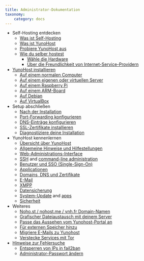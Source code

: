 ```yaml
---
title: Administrator-Dokumentation
taxonomy:
    category: docs
---
```


* Self-Hosting entdecken
    * [Was ist Self-Hosting](/selfhosting)
    * [Was ist YunoHost](/whatsyunohost)
    * [Probiere YunoHost aus](/try)
    * [Wie du selber hostest](howtohostyourself)
        * [Wähle die Hardware](/hardware)
        * [Über die Freundlichkeit von Internet-Service-Providern](/isp)
* [YunoHost installieren](/install)
    * [Auf einem normalen Computer](/install_iso)
    * [Auf einem eigenen oder virtuellen Server](/install_on_vps)
    * [Auf einem Raspberry Pi](/install_on_raspberry)
    * [Auf einem ARM-Board](/install_on_arm_board)
    * [Auf Debian](/install_on_debian)
    * [Auf VirtualBox](/install_on_virtualbox)
* Setup abschließen
    * [Nach der Installation](/postinstall)
    * [Port-Forwarding konfigurieren](/isp_box_config)
    * [DNS-Einträge konfigurieren](/dns_config)
    * [SSL-Zertifikate installieren](/certificate)
    * [Diagnostiziere deine Installation](/diagnostic)
* YunoHost kennenlernen
    * [Übersicht über YunoHost](/overview)
    * [Allgemeine Hinweise und Hilfestellungen](/guidelines)
    * [Web-Administrations-Interface](/admin)
    * [SSH](/ssh) and [command-line administration](/commandline)
    * [Benutzer und SSO (Single-Sign-On)](/users)
    * [Applicationen](/apps_overview)
    * [Domains, DNS und Zertifikate](/domains)
    * [E-Mail](/email)
    * [XMPP](/XMPP)
    * [Datensicherung](/backup)
    * [System-Update](/update) and [apps](/app_update)
    * [Sicherheit](/security)
* Weiteres
    * [Noho.st / nohost.me / ynh.fr Domain-Namen](/dns_nohost_me)
    * [Grafischer Dateiaustausch mit deinem Server](/filezilla)
    * [Passe das Aussehen vom Yunohost-Portal an](/theming)
    * [Für externen Speicher hinzu](/external_storage)
    * [Migriere E-Mails zu Yunohost](/email_migration)
    * [Verstecke Services mit Tor](/torhiddenservice)
* [Hinweise zur Fehlersuche](/troubleshooting_guide)
    * [Entsperren von IPs in fail2ban](/fail2ban)
    * [Administrator-Passwort ändern](/change_admin_password)
